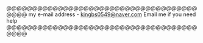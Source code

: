 @@@@@@@@@@@@@@@@@@@@@@@@@@@@@@@@@@@@@@@@@
my e-mail address - kingbs0549@naver.com
Email me if you need help
@@@@@@@@@@@@@@@@@@@@@@@@@@@@@@@@@@@@@@@@@
